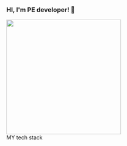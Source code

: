 ### HI, I'm PE developer! 👋
<img src="https://images.velog.io/images/hyeonseop/post/b0399794-a8bd-47d9-aa88-170e68a16744/js.jpeg" width="300"/>

<br>
MY tech stack


<!--
**minjae981002/minjae981002** is a ✨ _special_ ✨ repository because its `README.md` (this file) appears on your GitHub profile.



